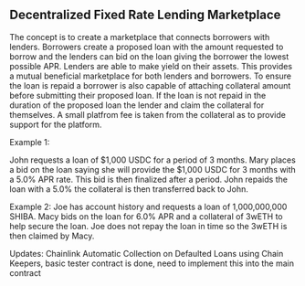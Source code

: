 ## Decentralized Fixed Rate Lending Marketplace

The concept is to create a marketplace that connects borrowers with lenders. Borrowers create a proposed loan with the amount requested to borrow and the lenders can bid on the loan giving the borrower the lowest possible APR. Lenders are able to make yield on their assets. This provides a mutual beneficial marketplace for both lenders and borrowers.  To ensure the loan is repaid a borrower is also capable of attaching collateral amount before submitting their proposed loan. If the loan is not repaid in the duration of the proposed loan the lender and claim the collateral for themselves. A small platfrom fee is taken from the collateral as to provide support for the platform. 


Example 1: 

John requests a loan of $1,000 USDC for a period of 3 months. Mary places a bid on the loan saying she will provide the $1,000 USDC for 3 months with a 5.0% APR rate. This bid is then finalized after a period. John repaids the loan with a 5.0% the collateral is then transferred back to John. 
 

Example 2: 
Joe has account history and requests a loan of 1,000,000,000 SHIBA. Macy bids on the loan for 6.0% APR and a collateral of 3wETH to help secure the loan. Joe does not repay the loan in time so the 3wETH is then claimed by Macy.


Updates: 
Chainlink Automatic Collection on Defaulted Loans using Chain Keepers, basic tester contract is done, need to implement this into the main contract